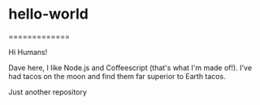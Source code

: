 # hello-world
=============

Hi Humans!

Dave here, I like Node.js and Coffeescript (that's what I'm made of!).
I've had tacos on the moon and find them far superior to Earth tacos.

Just another repository

